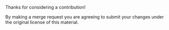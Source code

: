 Thanks for considering a contribution!

By making a merge request you are agreeing
to submit your changes under the original license of this material.